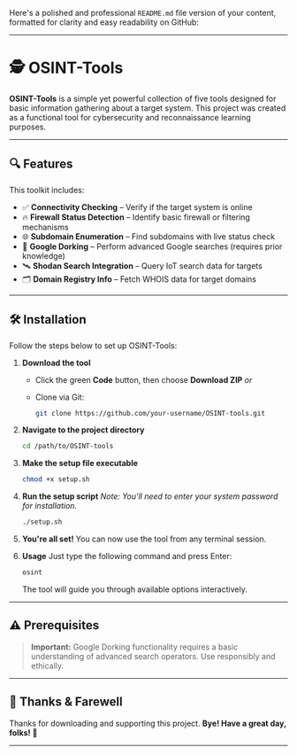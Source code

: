 Here's a polished and professional `README.md` file version of your content, formatted for clarity and easy readability on GitHub:

---

# 🕵️ OSINT-Tools

**OSINT-Tools** is a simple yet powerful collection of five tools designed for basic information gathering about a target system.
This project was created as a functional tool for cybersecurity and reconnaissance learning purposes.

---

## 🔍 Features

This toolkit includes:

* ✅ **Connectivity Checking** – Verify if the target system is online
* 🔥 **Firewall Status Detection** – Identify basic firewall or filtering mechanisms
* 🌐 **Subdomain Enumeration** – Find subdomains with live status check
* 🔎 **Google Dorking** – Perform advanced Google searches (requires prior knowledge)
* 🛰️ **Shodan Search Integration** – Query IoT search data for targets
* 🗂️ **Domain Registry Info** – Fetch WHOIS data for target domains

---

## 🛠️ Installation

Follow the steps below to set up OSINT-Tools:

1. **Download the tool**

   * Click the green **Code** button, then choose **Download ZIP**
     *or*
   * Clone via Git:

     ```bash
     git clone https://github.com/your-username/OSINT-tools.git
     ```

2. **Navigate to the project directory**

   ```bash
   cd /path/to/OSINT-tools
   ```

3. **Make the setup file executable**

   ```bash
   chmod +x setup.sh
   ```

4. **Run the setup script**
   *Note: You'll need to enter your system password for installation.*

   ```bash
   ./setup.sh
   ```

5. **You're all set!**
   You can now use the tool from any terminal session.

6. **Usage**
   Just type the following command and press Enter:

   ```bash
   osint
   ```

   The tool will guide you through available options interactively.

---

## ⚠️ Prerequisites

> **Important:**
> Google Dorking functionality requires a basic understanding of advanced search operators. Use responsibly and ethically.

---

## 🙏 Thanks & Farewell

Thanks for downloading and supporting this project.
**Bye! Have a great day, folks! 👋**

---
